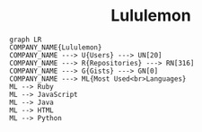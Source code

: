 <h1 align="center">Lululemon</h1>

```mermaid
graph LR
COMPANY_NAME{Lululemon}
COMPANY_NAME ---> U{Users} ---> UN[20]
COMPANY_NAME ---> R{Repositories} ---> RN[316]
COMPANY_NAME ---> G{Gists} ---> GN[0]
COMPANY_NAME ---> ML{Most Used<br>Languages}
ML --> Ruby
ML --> JavaScript
ML --> Java
ML --> HTML
ML --> Python
```
